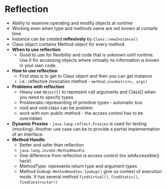 Reflection
=================

* Ability to examine operating and modify objects at runtime
* Working even when type and methods name are not known at compile time
* Instance can be created **reflexively** by `Class::newInstance()`
* Class object contains Method object for every method 
* **When to use reflection**
  * Good to use for flexibility and code that is unknown until runtime. Use it for accessing objects where virtually no information is known in your own code.
* **How to use reflection**
  * First step is to get to Class object and then you can get instance  
  * i.e.: reflective invocation method - `method.invoke(rcrv, args)`
* **Problems with reflection**
  * Heavy use `Object[]` to represent call arguments and Class[] when you need to specify types
  * Problematic representing of primitive types - automatic box
  * void and void.class can be problem
  * work with non-public method - the access control has to be overridden
* **Dynamic Proxies** - `java.lang.reflect.Proxies` is used for testing (mocking). Another use case can be to provide a partial implementation of an interface.
* **Method Handle**
  * Better and safer than reflection
  * `java.lang.invoke.MethodHandle`
  * One difference from reflection is access control (no setAccessible() hack)
  * MethodType: represents return type and argument types
  * Method lookup: `MethodHandles.lookup()` give us context of execution mode. It has several method `findVirtual()`, `findStatic()`, `findConstructor()`
